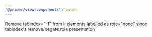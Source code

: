```yaml
---
'@primer/view-components': patch
---
```


Remove tabindex="-1" from li elements labelled as role="none" since tabindex's remove/negate role presentation

